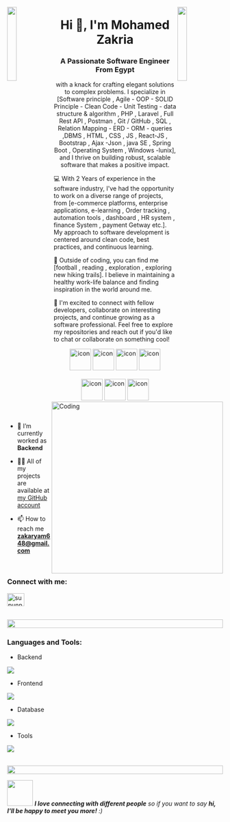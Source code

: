 <img align="left" src="https://user-images.githubusercontent.com/65187002/144930161-2f783401-8d27-4fdf-a2f7-cc0ba32f1f1f.gif" width="21%" style="display:inline;"><img align="right" src="https://user-images.githubusercontent.com/65187002/144930161-2f783401-8d27-4fdf-a2f7-cc0ba32f1f1f.gif" width="21%" style="display:inline;">

<h1 align="center">Hi 👋, I'm Mohamed Zakria</h1>
<h3 align="center">A Passionate Software Engineer From Egypt</h3>
<p align="center"> with a knack for crafting elegant solutions to complex problems. I specialize in [Software principle , Agile - OOP - SOLID Principle - Clean Code - Unit Testing - data structure & algorithm , PHP , Laravel , Full Rest API , Postman , Git / GitHub , SQL , Relation Mapping - ERD - ORM - queries ,DBMS , HTML , CSS , JS , React-JS , Bootstrap , Ajax -Json , java SE , Spring Boot , Operating System , Windows -lunix], and I thrive on building robust, scalable software that makes a positive impact.

💻 With 2 Years of experience in the software industry, I've had the opportunity to work on a diverse range of projects, from [e-commerce platforms, enterprise applications, e-learning , Order tracking , automation tools , dashboard , HR system , finance System , payment Getway etc.]. My approach to software development is centered around clean code, best practices, and continuous learning.

🚀 Outside of coding, you can find me [football , reading , exploration , exploring new hiking trails]. I believe in maintaining a healthy work-life balance and finding inspiration in the world around me.

🌟 I'm excited to connect with fellow developers, collaborate on interesting projects, and continue growing as a software professional. Feel free to explore my repositories and reach out if you'd like to chat or collaborate on something cool!</p>
<p align="center"> 
<!--  <img src="https://img.shields.io/badge/Languages-Python | Java | PHP | Typescript | Node | React -green.svg" alt="supun nanayakkara's languages" /> -->
<!--  <img alt="Profile followers" src="https://img.shields.io/github/followers/supuna97"> -->
</p>

<div align="center">
  <img src="https://techstack-generator.vercel.app/java-icon.svg" alt="icon" width="50" height="50" />
  <img src="https://cdn.freebiesupply.com/logos/large/2x/php-1-logo-png-transparent.png" alt="icon" width="50" height="50" />
  <img src="https://techstack-generator.vercel.app/js-icon.svg" alt="icon"width="50" height="50" />
 <img src="https://techstack-generator.vercel.app/mysql-icon.svg" alt="icon" width="50" height="50" />
</div>

<br>

<div align="center">
  <img src="https://techstack-generator.vercel.app/docker-icon.svg" alt="icon" width="50" height="50" />
  <img src="https://techstack-generator.vercel.app/github-icon.svg" alt="icon" width="50" height="50" />
  <img src="https://techstack-generator.vercel.app/restapi-icon.svg" alt="icon" width="50" height="50" />
</div>

<img align="right" alt="Coding" width="400" src="https://user-images.githubusercontent.com/74038190/229223263-cf2e4b07-2615-4f87-9c38-e37600f8381a.gif">
<br><br>


- 🌱 I’m currently worked as **Backend**

- 👨‍💻 All of my projects are available at [my GitHub account](https://github.com/mohamed775?tab=repositories)

- 📫 How to reach me **zakaryam648@gmail.com**


<br>
<h3 align="left">Connect with me:</h3>
<p align="left">
<a href="https://www.linkedin.com/in/mohamed-zakria-9066671a1/" target="blank"><img align="center" src="https://raw.githubusercontent.com/rahuldkjain/github-profile-readme-generator/master/src/images/icons/Social/linked-in-alt.svg" alt="supunnanayakkara" height="30" width="40" /></a>
</p>
<br>

<img src="https://i.imgur.com/dBaSKWF.gif" height="20" width="100%">

<h3 align="left">Languages and Tools:</h3>

- Backend
<p align="left">
  <a href="https://skillicons.dev">
    <img src="https://skillicons.dev/icons?i=php,laravel,java,spring," />
  </a>
</p>

- Frontend
<p align="left">
  <a href="https://skillicons.dev">
    <img src="https://skillicons.dev/icons?i=js,tailwind,bootstrap,html,css" />
  </a>
</p>

- Database
<p align="left">
  <a href="https://skillicons.dev">
    <img src="https://skillicons.dev/icons?i=mysql" />
  </a>
</p>


- Tools
<p align="left">
  <a href="https://skillicons.dev">
    <img src="https://skillicons.dev/icons?i=git,github,docker,idea,vscode,postman,phpstorm" />
  </a>
</p>

<br/>

<img src="https://i.imgur.com/dBaSKWF.gif" height="20" width="100%">

<img src="https://media.giphy.com/media/LnQjpWaON8nhr21vNW/giphy.gif" width="60"> <em><b>I love connecting with different people</b> so if you want to say <b>hi, I'll be happy to meet you more!</b> :)</em>

<br>
